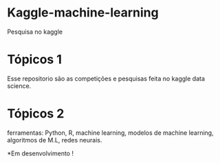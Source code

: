# Kaggle-machine-learning
Pesquisa no kaggle 

# Tópicos 1
Esse repositorio são as competições e pesquisas feita no kaggle data science.

# Tópicos 2
ferramentas: Python, R, machine learning, modelos de machine learning, algoritmos de M.L, redes neurais.

*Em desenvolvimento !
